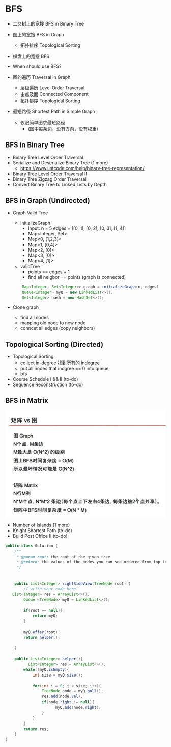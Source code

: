 # BFS
- 二叉树上的宽搜 BFS in Binary Tree
- 图上的宽搜 BFS in Graph
   - 拓扑排序 Topological Sorting
- 棋盘上的宽搜 BFS

- When should use BFS?
- 图的遍历 Traversal in Graph
  - 层级遍历 Level Order Traversal
  - 由点及面 Connected Component
  - 拓扑排序 Topological Sorting
- 最短路径 Shortest Path in Simple Graph
  - 仅限简单图求最短路径 
    - (图中每条边，没有方向，没有权重)

## BFS in Binary Tree
- Binary Tree Level Order Traversal
- Serialize and Deserialize Binary Tree (1 more)
     - https://www.lintcode.com/help/binary-tree-representation/
- Binary Tree Level Order Traversal II
- Binary Tree Zigzag Order Traversal
- Convert Binary Tree to Linked Lists by Depth

## BFS in Graph (Undirected)
- Graph Valid Tree
     - initializeGraph
        - Input: n = 5 edges = [[0, 1], [0, 2], [0, 3], [1, 4]]
        - Map<Integer, Set<Integer>>
        - Map<0, [1,2,3]>
        - Map<1, [0,4]>
        - Map<2, [0]>
        - Map<3, [0]>
        - Map<4, [1]>
    - validTree
        - points == edges + 1
        - find all neigbor == points (graph is connected)
    ``` java 
        Map<Integer, Set<Integer>> graph = initializeGraph(n, edges)
        Queue<Integer> myQ = new LinkedList<>();
        Set<Integer> hash = new HashSet<>();
    ```
        
- Clone graph
    - find all nodes
    - mapping old node to new node
    - conncet all edges (copy neighbors)

## Topological Sorting (Directed)
- Topological Sorting
    - collect in-degree 找到所有的 indegree
    - put all nodes that indgree == 0 into queue
    - bfs
- Course Schedule I && II (to-do)
- Sequence Reconstruction (to-do)

## BFS in Matrix 
![Matrix](./assets/m.png)

- Number of Islands (1 more)
- Knight Shortest Path (to-do)
- Build Post Office II (to-do)


```java
public class Solution {
    /**
     * @param root: the root of the given tree
     * @return: the values of the nodes you can see ordered from top to bottom
     */
   
  
    public List<Integer> rightSideView(TreeNode root) {
        // write your code here
   List<Integer> res = ArrayList<>();
        Queue <TreeNode> myQ = LinkedList<>();
       
        if(root == null){
            return myQ;
        }
        
        myQ.offer(root);
        return helper();

    }

    public List<Integer> helper(){
          List<Integer> res = ArrayList<>();
        while(!myQ.isEmpty){
            int size = myQ.size();

            for(int i = 0; i < size; i++){
                TreeNode node = myQ.poll();
                res.add(node.val);
                if(node.right != null){
                      myQ.add(node.right);  
                }
            }
        }
        return res;
    }
}
```
